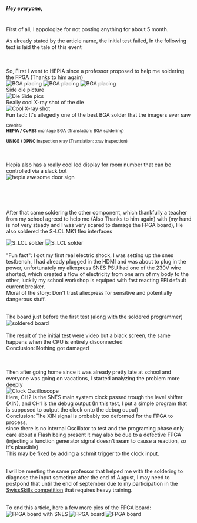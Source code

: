 ##### Hey everyone,
<br>
First of all, I appologize for not posting anything for about 5 month.

As already stated by the article name, the initial test failed, 
In the following text is laid the tale of this event

<br><br>
So, First I went to HEPIA since a professor proposed to help me soldering the FPGA (Thanks to him again)<br>
![BGA placing](/projects/snes-cpu/img/1753797947472.jpg)
![BGA placing](/projects/snes-cpu/img/1753797947445.jpg)
![BGA placing](/projects/snes-cpu/img/1753797947418.jpg)
<br>Side die picture<br>
![Die Side pics](/projects/snes-cpu/img/20250627_084501.jpg)
<br>Really cool X-ray shot of the die<br>
![Cool X-ray shot](/projects/snes-cpu/img/asic.jpg)
<br>Fun fact: It's allegedly one of the best BGA solder that the imagers ever saw

<small>
Credits:<br>
<b>HEPIA / CoRES</b> montage BGA (Translation: BGA soldering)

<b>UNIGE / DPNC</b> inspection xray (Translation: xray inspection)
</small>

<br><br>
Hepia also has a really cool led display for room number that can be controlled via a slack bot<br>
![hepia awesome door sign](/projects/snes-cpu/img/1753797947390.jpg)

<br><br><br>

After that came soldering the other component, which thankfully a teacher from my school agreed to help me (Also Thanks to him again) with (my hand is not very steady and I was very scared to damage the FPGA board), He also soldered the S-LCL MK1 flex interfaces<br>

![S_LCL solder](/projects/snes-cpu/img/1753797947361.jpg)
![S_LCL solder](/projects/snes-cpu/img/1754898800716.jpg)
<br><br>
"Fun fact": I got my first real electric shock, I was setting up the snes testbench, I had already plugged in the HDMI and was about to plug in the power, unfortunately my aliexpress SNES PSU had one of the 230V wire shorted, which created a flow of electricity from one arm of my body to the other, luckily my school workshop is equiped with fast reacting EFI default current breaker.<br>
Moral of the story: Don't trust aliexpress for sensitive and potentially dangerous stuff.
<br>

<br>The board just before the first test (along with the soldered programmer)<br>
![soldered board](/projects/snes-cpu/img/1753797947334.jpg)
<br><br>
The result of the initial test were video but a black screen, the same happens when the CPU is entirely disconnected<br>
Conclusion: Nothing got damaged

<br><br>
Then after going home since it was already pretty late at school and everyone was going on vacations, I started analyzing the problem more deeply<br>
![Clock Oscilloscope](/projects/snes-cpu/img/1753797947125.jpg)<br>
Here, CH2 is the SNES main system clock passed trough the level shifter (XIN), and CH1 is the debug output (In this test, I put a simple program that is supposed to output the clock onto the debug ouput)<br>
Conclusion: The XIN signal is probably too deformed for the FPGA to process, <br>since there is no internal Oscillator to test and the programing phase only care about a Flash being present it may also be due to a defective FPGA (injecting a function generator signal doesn't seam to cause a reaction, so it's plausible)<br>
This may be fixed by adding a schmit trigger to the clock input.<br><br>

I will be meeting the same professor that helped me with the soldering to diagnose the input sometime after the end of August, I may need to postpond that until the end of september due to my participation in the [SwissSkills competition](https://swiss-skills2025.ch/fr) that requires heavy training.<br><br>

To end this article, here a few more pics of the FPGA board:<br>
![FPGA board with SNES](/projects/snes-cpu/img/1754845579731.jpg)
![FPGA board](/projects/snes-cpu/img/1754845164034.jpg)
![FPGA board](/projects/snes-cpu/img/1754845163946.jpg)